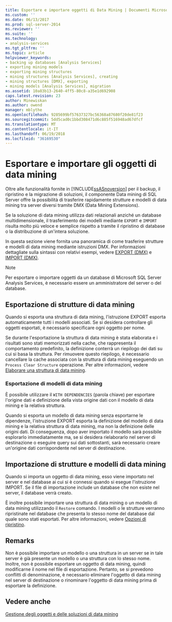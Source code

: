 ```yaml
---
title: Esportare e importare oggetti di Data Mining | Documenti Microsoft
ms.custom: ''
ms.date: 06/13/2017
ms.prod: sql-server-2014
ms.reviewer: ''
ms.suite: ''
ms.technology:
- analysis-services
ms.tgt_pltfrm: ''
ms.topic: article
helpviewer_keywords:
- backing up databases [Analysis Services]
- exporting mining models
- exporting mining structures
- mining structures [Analysis Services], creating
- mining structures [DMX], exporting
- mining models [Analysis Services], migration
ms.assetid: 10a83b13-2640-4ff5-80c8-a35e1d692908
caps.latest.revision: 23
author: Minewiskan
ms.author: owend
manager: mblythe
ms.openlocfilehash: 9285699bf57637327bc56368a87680f20de81f23
ms.sourcegitcommit: 5dd5cad0c1bbd308471d6c885f516948ad67dfcf
ms.translationtype: MT
ms.contentlocale: it-IT
ms.lasthandoff: 06/19/2018
ms.locfileid: "36169530"
---
```

# <a name="export-and-import-data-mining-objects"></a>Esportare e importare gli oggetti di data mining
  Oltre alle funzionalità fornite in [!INCLUDE[ssASnoversion](../../includes/ssasnoversion-md.md)] per il backup, il ripristino e la migrazione di soluzioni, il componente Data mining di SQL Server offre la possibilità di trasferire rapidamente strutture e modelli di data mining tra server diversi tramite DMX (Data Mining Extensions).  
  
 Se la soluzione di data mining utilizza dati relazionali anziché un database multidimensionale, il trasferimento dei modelli mediante `EXPORT` e `IMPORT` risulta molto più veloce e semplice rispetto a tramite il ripristino di database o la distribuzione di un'intera soluzione.  
  
 In questa sezione viene fornita una panoramica di come trasferire strutture e modelli di data mining mediante istruzioni DMX. Per informazioni dettagliate sulla sintassi con relativi esempi, vedere [EXPORT &#40;DMX&#41;](/sql/dmx/export-dmx) e [IMPORT &#40;DMX&#41;](/sql/dmx/import-dmx).  
  
> [!NOTE]  
>  Per esportare o importare oggetti da un database di Microsoft SQL Server Analysis Services, è necessario essere un amministratore del server o del database.  
  
## <a name="exporting-data-mining-structures"></a>Esportazione di strutture di data mining  
 Quando si esporta una struttura di data mining, l'istruzione EXPORT esporta automaticamente tutti i modelli associati. Se si desidera controllare gli oggetti esportati, è necessario specificare ogni oggetto per nome.  
  
 Se durante l'esportazione la struttura di data mining è stata elaborata e i risultati sono stati memorizzati nella cache, che rappresenta il comportamento predefinito, la definizione conterrà un riepilogo dei dati su cui si basa la struttura. Per rimuovere questo riepilogo, è necessario cancellare la cache associata con la struttura di data mining eseguendo un `Process Clear Structure` operazione. Per altre informazioni, vedere [Elaborare una struttura di data mining](process-a-mining-structure.md).  
  
### <a name="exporting-data-mining-models"></a>Esportazione di modelli di data mining  
 È possibile utilizzare il `WITH DEPENDENCIES` (parola chiave) per esportare l'origine dati e definizione della vista origine dati con il modello di data mining e la relativa struttura.  
  
 Quando si esporta un modello di data mining senza esportarne le dipendenze, l'istruzione EXPORT esporta la definizione del modello di data mining e la relativa struttura di data mining, ma non la definizione delle origini dati. Di conseguenza, dopo aver importato il modello sarà possibile esplorarlo immediatamente ma, se si desidera rielaborarlo nel server di destinazione o eseguire query sui dati sottostanti, sarà necessario creare un'origine dati corrispondente nel server di destinazione.  
  
## <a name="importing-data-mining-structures-and-models"></a>Importazione di strutture e modelli di data mining  
 Quando si importa un oggetto di data mining, esso viene importato nel server e nel database ai cui si è connessi quando si esegue l'istruzione IMPORT. Se il file di importazione include un database che non esiste nel server, il database verrà creato.  
  
 È inoltre possibile importare una struttura di data mining o un modello di data mining utilizzando il `Restore` comando. I modelli o le strutture verranno ripristinate nel database che presenta lo stesso nome del database dal quale sono stati esportati. Per altre informazioni, vedere [Opzioni di ripristino](../multidimensional-models/restore-options.md).  
  
## <a name="remarks"></a>Remarks  
 Non è possibile importare un modello o una struttura in un server se in tale server è già presente un modello o una struttura con lo stesso nome. Inoltre, non è possibile esportare un oggetto di data mining, quindi modificarne il nome nel file di esportazione. Pertanto, se si prevedono conflitti di denominazione, è necessario eliminare l'oggetto di data mining nel server di destinazione o rinominare l'oggetto di data mining prima di esportare la definizione.  
  
## <a name="see-also"></a>Vedere anche  
 [Gestione degli oggetti e delle soluzioni di data mining](management-of-data-mining-solutions-and-objects.md)  
  
  
